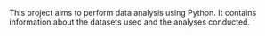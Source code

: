 This project aims to perform data analysis using Python. 
It contains information about the datasets used and the analyses conducted.
